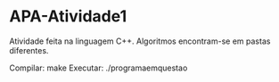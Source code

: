 # APA-Atividade1

Atividade feita na linguagem C++. Algoritmos encontram-se em pastas diferentes.

Compilar: make
Executar: ./programaemquestao
